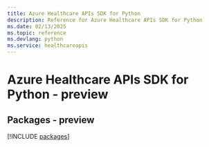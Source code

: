 ```yaml
---
title: Azure Healthcare APIs SDK for Python
description: Reference for Azure Healthcare APIs SDK for Python
ms.date: 02/13/2025
ms.topic: reference
ms.devlang: python
ms.service: healthcareapis
---
```

# Azure Healthcare APIs SDK for Python - preview
## Packages - preview
[!INCLUDE [packages](healthcare-apis-index.md)]